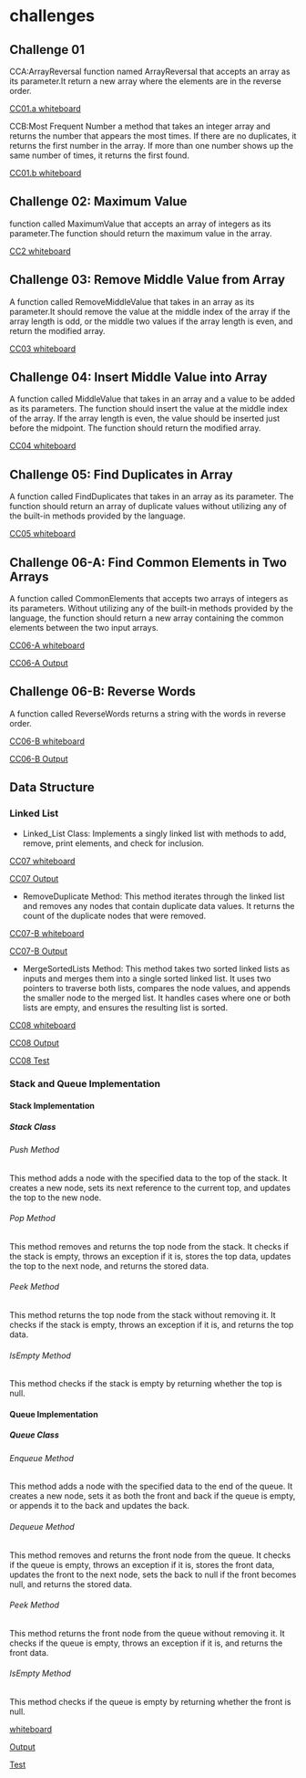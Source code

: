 # challenges

## Challenge 01
CCA:ArrayReversal
function named ArrayReversal that accepts an array as its parameter.It return a new array where the elements are in the reverse order.  
 
[CC01.a whiteboard](challenges/whiteboard-challenges/ArrayReversal.png "Visit CC01.a")
 
CCB:Most Frequent Number
a method that takes an integer array and returns the number that appears the most times. If there are no duplicates, it returns the first number in the array. If more than one number shows up the same number of times, it returns the first found.  
 
[CC01.b whiteboard](challenges/whiteboard-challenges/MostFrequentNumber.png "Visit CC01.b")
 
## Challenge 02: Maximum Value
function called MaximumValue that accepts an array of integers as its parameter.The function should return the maximum value in the array.  
 
[CC2 whiteboard](challenges/whiteboard-challenges/MaximumValue.png "Visit CC02")

## Challenge 03: Remove Middle Value from Array  
A function called RemoveMiddleValue that takes in an array as its parameter.It should remove the value at the middle index of the array if the array length is odd, or the middle two values if the array length is even, and return the modified array.  
 
[CC03 whiteboard](challenges/whiteboard-challenges/RemoveMiddleValuefromArray.jpeg "Visit CC03")


## Challenge 04: Insert Middle Value into Array

A function called MiddleValue that takes in an array and a value to be added as its parameters. The function should insert the value at the middle index of the array. If the array length is even, the value should be inserted just before the midpoint. The function should return the modified array.

[CC04 whiteboard](challenges/whiteboard-challenges/InsertValueinMiddleofArray.png "Visit CC04")

## Challenge 05: Find Duplicates in Array

A function called FindDuplicates that takes in an array as its parameter. The function should return an array of duplicate values without utilizing any of the built-in methods provided by the language.

[CC05 whiteboard](challenges/whiteboard-challenges/FindDuplicates.png "Visit CC05")


## Challenge 06-A: Find Common Elements in Two Arrays 

A function called CommonElements that accepts two arrays of integers as its parameters. Without utilizing any of the built-in methods provided by the language, the function should return a new array containing the common elements between the two input arrays.

[CC06-A whiteboard](challenges/whiteboard-challenges/FindCommonElements-A.png "Visit CC06-A")

[CC06-A Output](challenges/Common-Elements/outputOfFindCommonElements-A.png "Visit CC06-A/output")


## Challenge 06-B: Reverse Words

A function called ReverseWords returns a string with the words in reverse order.

[CC06-B whiteboard](challenges/whiteboard-challenges/ReverseWords.png "Visit CC06-B")

[CC06-B Output](challenges/Reverse-Words/ReverseWordsOutput.png "Visit CC06-B/output")

## Data Structure 


### Linked List 

- Linked_List Class: Implements a singly linked list with methods to add, remove, print elements, and check for inclusion. 

[CC07 whiteboard](challenges/whiteboard-challenges/LinkedList.png "Visit CC07")

[CC07 Output](challenges/Data-Structures/LinkedList/LinkedListOutput.png "Visit CC07/output")


- RemoveDuplicate Method: This method iterates through the linked list and removes any nodes that contain duplicate data values. It returns the count of the duplicate nodes that were removed.

[CC07-B whiteboard](challenges/whiteboard-challenges/LinkedListRemoveDuplicates.png "Visit CC07")

[CC07-B Output](challenges/Data-Structures/LinkedList/RemoveDuplicates/LinkedListDuplicatesOutput.png "Visit CC07/output")

- MergeSortedLists Method: This method takes two sorted linked lists as inputs and merges them into a single sorted linked list. It uses two pointers to traverse both lists, compares the node values, and appends the smaller node to the merged list. It handles cases where one or both lists are empty, and ensures the resulting list is sorted.

[CC08 whiteboard](challenges/whiteboard-challenges/MergeSorted.png "Visit CC08")

[CC08 Output](challenges/Data-Structures/LinkedList/MergeSorted/MergeSortedOutput.png "Visit CC08/output")

[CC08 Test](MergeSortedLinkedListsTest/UnitTest1.cs)

### Stack and Queue Implementation

#### Stack Implementation

##### Stack Class

###### Push Method
This method adds a node with the specified data to the top of the stack. It creates a new node, sets its next reference to the current top, and updates the top to the new node.

###### Pop Method
This method removes and returns the top node from the stack. It checks if the stack is empty, throws an exception if it is, stores the top data, updates the top to the next node, and returns the stored data.

###### Peek Method
This method returns the top node from the stack without removing it. It checks if the stack is empty, throws an exception if it is, and returns the top data.

###### IsEmpty Method
This method checks if the stack is empty by returning whether the top is null.


#### Queue Implementation

##### Queue Class

###### Enqueue Method
This method adds a node with the specified data to the end of the queue. It creates a new node, sets it as both the front and back if the queue is empty, or appends it to the back and updates the back.

###### Dequeue Method
This method removes and returns the front node from the queue. It checks if the queue is empty, throws an exception if it is, stores the front data, updates the front to the next node, sets the back to null if the front becomes null, and returns the stored data.

###### Peek Method
This method returns the front node from the queue without removing it. It checks if the queue is empty, throws an exception if it is, and returns the front data.

###### IsEmpty Method
This method checks if the queue is empty by returning whether the front is null.


[whiteboard](challenges/whiteboard-challenges/StackandQueueImplementation.png "Visit CC09")

[Output](challenges/Data-Structures/StackandQueue/StackandQueueOutput.png "Visit CC09/output")

[Test](StackandQueueTest/UnitTest1.cs)


